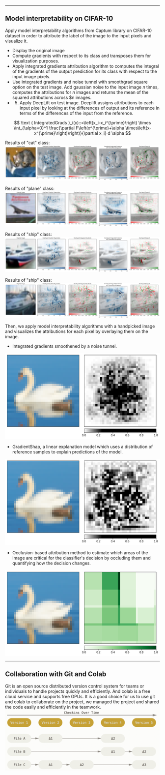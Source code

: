 --------------------
##  Model interpretability on CIFAR-10

Apply model interpretability algorithms from Captum library on CIFAR-10 dataset in order to attribute the label of the image to the input pixels and visualize it.

* Display the original image
* Compute gradients with respect to its class and transposes them for visualization purposes.
* Apply integrated gradients attribution algorithm to computes the integral of the gradients of the output prediction  for its class with respect to the input image pixels.
* Use integrated gradients and noise tunnel with smoothgrad square option on the test image. Add gaussian noise to the input image $n$ times, computes the attributions for $n$ images and returns the mean of the squared attributions across $n images.
* 5. Apply DeepLift on test image. Deeplift assigns attributions to each input pixel by looking at the differences of output and its reference in terms of the differences of the input from the reference.

$$
\text { IntegratedGrads }_i(x)::=\left(x_i-x_i^{\prime}\right) \times \int_{\alpha=0}^1 \frac{\partial F\left(x^{\prime}+\alpha \times\left(x-x^{\prime}\right)\right)}{\partial x_i} d \alpha
$$

Results of "cat" class:
<img src="img/v1.png">

Results of "plane" class:
<img src="img/v4.png">

Results of "ship" class:
<img src="img/v2.png">

Results of "ship" class:
<img src="img/v3.png">

Then, we apply model interpretability algorithms with a handpicked image and visualizes the attributions for each pixel by overlaying them on the image.

* Integrated gradients smoothened by a noise tunnel.
<img src="img/v5.png">

* GradientShap, a linear explanation model which uses a distribution of reference samples to explain predictions of the model. 
<img src="img/v6.png">

* Occlusion-based attribution method to estimate which areas of the image are critical for the classifier's decision by occluding them and quantifying how the decision changes.
<img src="img/v7.png">

--------------------
## Collaboration with Git and Colab
Git is an open source distributed version control system for teams or individuals to handle projects quickly and efficiently. And colab is a free cloud service and supports free GPUs. It is a good choice for us to use git and colab to collaborate on the project, we managed the project and shared the code easily and efficiently in the teamwork.
<img src="img/git.png">